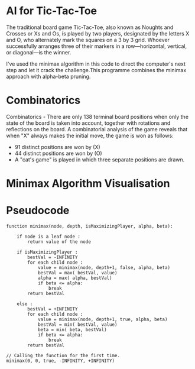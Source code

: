 # AI for Tic-Tac-Toe
The traditional board game Tic-Tac-Toe, also known as Noughts and Crosses or Xs and Os, is played by two players, designated by the letters X and O, who alternately mark the squares on a 3 by 3 grid. Whoever successfully arranges three of their markers in a row—horizontal, vertical, or diagonal—is the winner.

I've used the minimax algorithm in this code to direct the computer's next step and let it crack the challenge.This programme combines the minimax approach with alpha-beta pruning.

# Combinatorics 
Combinatorics - There are only 138 terminal board positions when only the state of the board is taken into account, together with rotations and reflections on the board. A combinatorial analysis of the game reveals that when "X" always makes the initial move, the game is won as follows:

- 91 distinct positions are won by (X)
- 44 distinct positions are won by (O)
- A "cat's game" is played in which three separate positions are drawn.

# Minimax Algorithm Visualisation

# Pseudocode
```
function minimax(node, depth, isMaximizingPlayer, alpha, beta):

    if node is a leaf node :
        return value of the node
    
    if isMaximizingPlayer :
        bestVal = -INFINITY 
        for each child node :
            value = minimax(node, depth+1, false, alpha, beta)
            bestVal = max( bestVal, value) 
            alpha = max( alpha, bestVal)
            if beta <= alpha:
                break
        return bestVal

    else :
        bestVal = +INFINITY 
        for each child node :
            value = minimax(node, depth+1, true, alpha, beta)
            bestVal = min( bestVal, value) 
            beta = min( beta, bestVal)
            if beta <= alpha:
                break
        return bestVal
        
// Calling the function for the first time.
minimax(0, 0, true, -INFINITY, +INFINITY)

```
